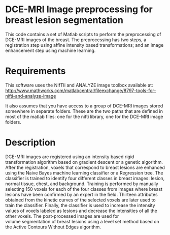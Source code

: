 DCE-MRI Image preprocessing for breast lesion segmentation
====

This code contains a set of Matlab scripts to perform the preprocessing
of DCE-MRI images of the breast. The preprocessing has two steps, 
a registration step using affine intensity based transformations; and 
an image enhancement step using machine learning.  

# Requirements
This software uses the NIfTIi and ANALYZE image toolbox available at:
<http://www.mathworks.com/matlabcentral/fileexchange/8797-tools-for-nifti-and-analyze-image>

It also assumes that you have access to a group of DCE-MRI images stored somewhere
in separate folders. These are the two paths that are defined in most of the matlab files:
one for the nifti library, one for the DCE-MRI image folders. 

# Description
DCE-MRI images are registered using an intensity based rigid
transformation algorithm based on gradient descent or a genetic algorithm. After the registration, voxels 
that correspond to breast lesions are enhanced using the Naive Bayes machine learning classifier
or a Regression tree. The classifier is trained to identify
four different classes in breast images: lesion, normal tissue,
chest, and background. Training is performed by manually selecting 150 voxels
for each of the four classes from images where breast lesions have been confirmed by 
an expert in the field. Thirteen attributes obtained 
from the kinetic curves of the selected voxels
are later used to train the classifier. Finally, the classifier 
is used to increase the intensity values of voxels labeled as lesions 
and decrease the intensities of all the other voxels. 
 The post-processed images are used for  
volume segmentation of breast lesions using a level set method
based on the Active Contours Without Edges algorithm.


